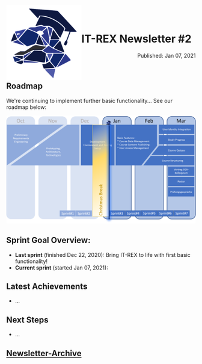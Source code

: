 <img align="left" width="200" src="../graphix/rexlogo.png"/>
<br/>
<br/>

# IT-REX Newsletter #2

<p align="right">Published: Jan 07, 2021</p>
<br/>

## Roadmap

We're continuing to implement further basic functionality... See our roadmap below:

![Roadmap](../graphix/roadmap03.png)

## Sprint Goal Overview:
* **Last sprint** (finished Dec 22, 2020): Bring IT-REX to life with first basic functionality!
* **Current sprint** (started Jan 07, 2021): 

## Latest Achievements

* ...

## Next Steps

* ...

## [Newsletter-Archive](https://github.com/IT-REX-Platform/Wiki/tree/main/newsletter/archive)